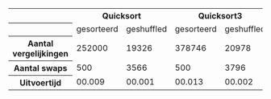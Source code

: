 <table class="table table-bordered">
  <tr>
    <th></th>
    <th colspan="2">Quicksort</th>
    <th colspan="2">Quicksort3</th>
    <th colspan="2">Mergesort</th>
    <th colspan="2">Bubblesort</th>
  </tr>
  <tr>
    <th></th>
    <td>gesorteerd</td>
    <td>geshuffled</td>
    <td>gesorteerd</td>
    <td>geshuffled</td>
    <td>gesorteerd</td>
    <td>geshuffled</td>
    <td>gesorteerd</td>
    <td>geshuffled</td>
  </tr>
  <tr>
    <th>Aantal vergelijkingen</th>
    <td>252000</td>
    <td>19326</td>
    <td>378746</td>
    <td>20978</td>
    <td>5044</td>
    <td>8707</td>
    <td>499500</td>
    <td>499500</td>
  </tr>
  <tr>
    <th>Aantal swaps</th>
    <td>500</td>
    <td>3566</td>
    <td>500</td>
    <td>3796</td>
    <td>488</td>
    <td>242</td>
    <td>499500</td>
    <td>244380</td>
  </tr>
  <tr>
    <th>Uitvoertijd</th>
    <td>00.009</td>
    <td>00.001</td>
    <td>00.013</td>
    <td>00.002</td>
    <td>00.001</td>
    <td>00.002</td>
    <td>00.040</td>
    <td>00.042</td>
  </tr>
</table>